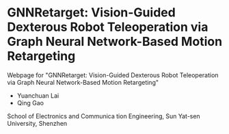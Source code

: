 # GNNRetarget: Vision-Guided Dexterous Robot Teleoperation via Graph Neural Network-Based Motion Retargeting


Webpage for "GNNRetarget: Vision-Guided Dexterous Robot Teleoperation via Graph Neural Network-Based Motion Retargeting"
- Yuanchuan Lai
- Qing Gao

School of Electronics and Communica tion Engineering, Sun Yat-sen University,
Shenzhen
                
